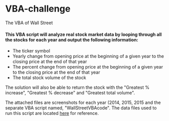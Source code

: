 # VBA-challenge
The VBA of Wall Street

#### This VBA script will analyze real stock market data by looping through all the stocks for each year and output the following information:
<ul>
<li>The ticker symbol</li>
<li>Yearly change from opening price at the beginning of a given year to the closing price at the end of that year</li>
<li>The percent change from opening price at the beginning of a given year to the closing price at the end of that year</li>
<li>The total stock volume of the stock</li>
</ul>

The solution will also be able to return the stock with the "Greatest % increase", "Greatest % decrease" and "Greatest total volume".

The attached files are screenshots for each year (2014, 2015, 2015 and the separate VBA script named, "WallStreetVBAcode". The data files used to run this script are located [here](https://columbia.bootcampcontent.com/columbia-bootcamp/cu-nyc-data-pt-11-2020-u-c/tree/master/02-Homework/02-VBA-Scripting/Instructions/Resources) for reference. 
